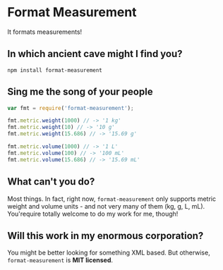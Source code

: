 # Format Measurement

It formats measurements!

## In which ancient cave might I find you?

```
npm install format-measurement
```

## Sing me the song of your people

```javascript
var fmt = require('format-measurement');

fmt.metric.weight(1000) // -> '1 kg'
fmt.metric.weight(10) // -> '10 g'
fmt.metric.weight(15.686) // -> '15.69 g'

fmt.metric.volume(1000) // -> '1 L'
fmt.metric.volume(100) // -> '100 mL'
fmt.metric.volume(15.686) // -> '15.69 mL'
```

## What can't you do?

Most things. In fact, right now, `format-measurement` only supports metric
weight and volume units - and not very many of them (kg, g, L, mL). You'require
totally welcome to do my work for me, though!

## Will this work in my enormous corporation?

You might be better looking for something XML based. But otherwise, 
`format-measurement` is **MIT licensed**.
